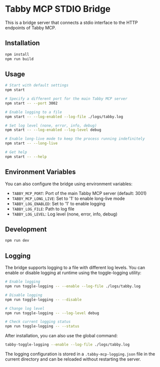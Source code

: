 # Tabby MCP STDIO Bridge

This is a bridge server that connects a stdio interface to the HTTP endpoints of Tabby MCP.

## Installation

```bash
npm install
npm run build
```

## Usage

```bash
# Start with default settings
npm start

# Specify a different port for the main Tabby MCP server
npm start -- --port 3002

# Enable logging to a file
npm start -- --log-enabled --log-file ./logs/tabby.log

# Set log level (none, error, info, debug)
npm start -- --log-enabled --log-level debug

# Enable long-live mode to keep the process running indefinitely
npm start -- --long-live

# Get help
npm start -- --help
```

## Environment Variables

You can also configure the bridge using environment variables:

- `TABBY_MCP_PORT`: Port of the main Tabby MCP server (default: 3001)
- `TABBY_MCP_LONG_LIVE`: Set to '1' to enable long-live mode
- `TABBY_LOG_ENABLED`: Set to '1' to enable logging
- `TABBY_LOG_FILE`: Path to log file
- `TABBY_LOG_LEVEL`: Log level (none, error, info, debug)

## Development

```bash
npm run dev
```

## Logging

The bridge supports logging to a file with different log levels. You can enable or disable logging at runtime using the toggle-logging utility:

```bash
# Enable logging
npm run toggle-logging -- --enable --log-file ./logs/tabby.log

# Disable logging
npm run toggle-logging -- --disable

# Change log level
npm run toggle-logging -- --log-level debug

# Check current logging status
npm run toggle-logging -- --status
```

After installation, you can also use the global command:

```bash
tabby-toggle-logging --enable --log-file ./logs/tabby.log
```

The logging configuration is stored in a `.tabby-mcp-logging.json` file in the current directory and can be reloaded without restarting the server.